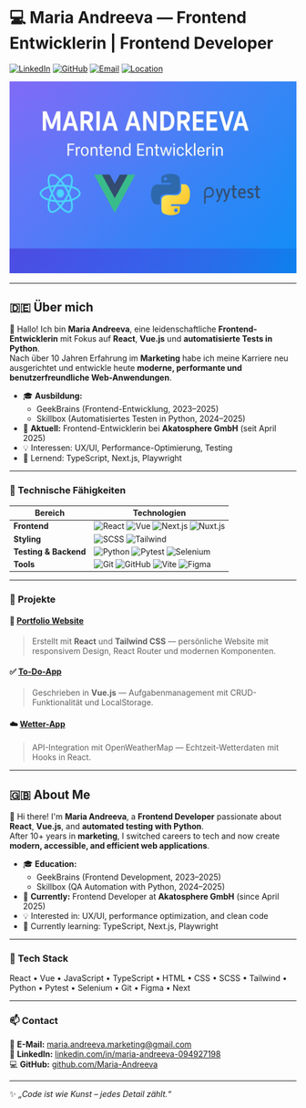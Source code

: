 
# 💻 Maria Andreeva — Frontend Entwicklerin | Frontend Developer

[![LinkedIn](https://img.shields.io/badge/LinkedIn-blue?logo=linkedin&logoColor=white)](https://www.linkedin.com/in/maria-andreeva-094927198/)
[![GitHub](https://img.shields.io/badge/GitHub-000?logo=github&logoColor=white)](https://github.com/Maria-Andreeva)
[![Email](https://img.shields.io/badge/Email-maria.andreeva.marketing%40gmail.com-red?logo=gmail&logoColor=white)](mailto:maria.andreeva.marketing@gmail.com)
[![Location](https://img.shields.io/badge/Wehr-🇩🇪-lightgrey)](#)

![Maria Andreeva Banner](./banner.png)

---

## 🇩🇪 Über mich

👋 Hallo! Ich bin **Maria Andreeva**, eine leidenschaftliche **Frontend-Entwicklerin** mit Fokus auf **React**, **Vue.js** und **automatisierte Tests in Python**.  
Nach über 10 Jahren Erfahrung im **Marketing** habe ich meine Karriere neu ausgerichtet und entwickle heute **moderne, performante und benutzerfreundliche Web-Anwendungen**.

- 🎓 **Ausbildung:**  
  - GeekBrains (Frontend-Entwicklung, 2023–2025)  
  - Skillbox (Automatisiertes Testen in Python, 2024–2025)
- 💼 **Aktuell:** Frontend-Entwicklerin bei **Akatosphere GmbH** (seit April 2025)  
- 💡 Interessen: UX/UI, Performance-Optimierung, Testing  
- 🌱 Lernend: TypeScript, Next.js, Playwright  

---

### 🧠 Technische Fähigkeiten

| Bereich | Technologien |
|----------|---------------|
| **Frontend** | ![React](https://img.shields.io/badge/-React-61DAFB?logo=react&logoColor=black) ![Vue](https://img.shields.io/badge/-Vue.js-4FC08D?logo=vue.js&logoColor=white) ![Next.js](https://img.shields.io/badge/-Next.js-000?logo=next.js) ![Nuxt.js](https://img.shields.io/badge/-Nuxt.js-00DC82?logo=nuxt.js&logoColor=white) |
| **Styling** | ![SCSS](https://img.shields.io/badge/-SCSS-CC6699?logo=sass&logoColor=white) ![Tailwind](https://img.shields.io/badge/-Tailwind_CSS-06B6D4?logo=tailwind-css&logoColor=white) |
| **Testing & Backend** | ![Python](https://img.shields.io/badge/-Python-3776AB?logo=python&logoColor=white) ![Pytest](https://img.shields.io/badge/-Pytest-0A9EDC?logo=pytest&logoColor=white) ![Selenium](https://img.shields.io/badge/-Selenium-43B02A?logo=selenium&logoColor=white) |
| **Tools** | ![Git](https://img.shields.io/badge/-Git-F05032?logo=git&logoColor=white) ![GitHub](https://img.shields.io/badge/-GitHub-181717?logo=github) ![Vite](https://img.shields.io/badge/-Vite-646CFF?logo=vite&logoColor=white) ![Figma](https://img.shields.io/badge/-Figma-F24E1E?logo=figma&logoColor=white) |

---

### 💼 Projekte

#### 🧩 [Portfolio Website](#)
> Erstellt mit **React** und **Tailwind CSS** — persönliche Website mit responsivem Design, React Router und modernen Komponenten.

#### ✅ [To-Do-App](#)
> Geschrieben in **Vue.js** — Aufgabenmanagement mit CRUD-Funktionalität und LocalStorage.

#### ☁️ [Wetter-App](#)
> API-Integration mit OpenWeatherMap — Echtzeit-Wetterdaten mit Hooks in React.

---

## 🇬🇧 About Me

👋 Hi there! I'm **Maria Andreeva**, a **Frontend Developer** passionate about **React**, **Vue.js**, and **automated testing with Python**.  
After 10+ years in **marketing**, I switched careers to tech and now create **modern, accessible, and efficient web applications**.

- 🎓 **Education:**  
  - GeekBrains (Frontend Development, 2023–2025)  
  - Skillbox (QA Automation with Python, 2024–2025)
- 💼 **Currently:** Frontend Developer at **Akatosphere GmbH** (since April 2025)  
- 💡 Interested in: UX/UI, performance optimization, and clean code  
- 🌱 Currently learning: TypeScript, Next.js, Playwright  

---

### 🧠 Tech Stack

React • Vue • JavaScript • TypeScript • HTML • CSS • SCSS • Tailwind • Python • Pytest • Selenium • Git • Figma • Next

---

### 📫 Contact

📧 **E-Mail:** [maria.andreeva.marketing@gmail.com](mailto:maria.andreeva.marketing@gmail.com)  
💼 **LinkedIn:** [linkedin.com/in/maria-andreeva-094927198](https://www.linkedin.com/in/maria-andreeva-094927198/)  
💻 **GitHub:** [github.com/Maria-Andreeva](https://github.com/Maria-Andreeva)

---

✨ _„Code ist wie Kunst – jedes Detail zählt.“_

